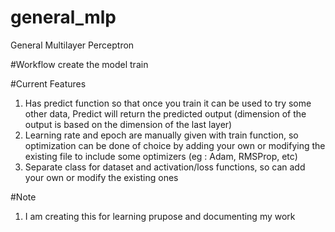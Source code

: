 # general_mlp
General Multilayer Perceptron

#Workflow
create the model
train

#Current Features
1. Has predict function so that once you train it can be used to try some other data, Predict will return the predicted output (dimension of the output is based on the dimension of the last layer)
2. Learning rate and epoch are manually given with train function, so optimization can be done of choice by adding your own or modifying the existing file to include some optimizers (eg : Adam, RMSProp, etc)
3. Separate class for dataset and activation/loss functions, so can add your own or modify the existing ones

#Note
1. I am creating this for learning prupose and documenting my work
